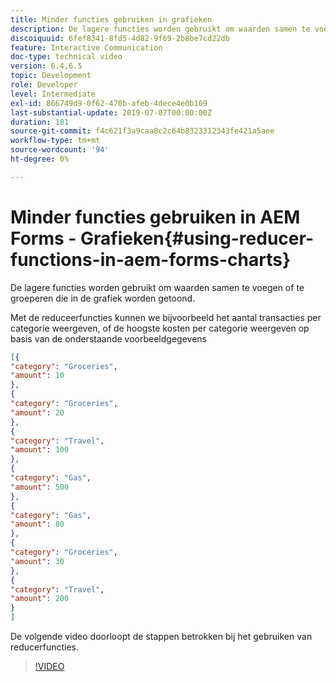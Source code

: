 ```yaml
---
title: Minder functies gebruiken in grafieken
description: De lagere functies worden gebruikt om waarden samen te voegen of te groeperen die in de grafiek worden getoond.De volgende video loopt door de stappen betrokken bij het gebruiken van reducerfuncties.
discoiquuid: 6fef8341-8fd5-4d82-9f69-2b8be7cd22db
feature: Interactive Communication
doc-type: technical video
version: 6.4,6.5
topic: Development
role: Developer
level: Intermediate
exl-id: 866749d9-0f62-470b-afeb-4dece4e0b169
last-substantial-update: 2019-07-07T00:00:00Z
duration: 181
source-git-commit: f4c621f3a9caa8c2c64b8323312343fe421a5aee
workflow-type: tm+mt
source-wordcount: '94'
ht-degree: 0%

---
```


# Minder functies gebruiken in AEM Forms - Grafieken{#using-reducer-functions-in-aem-forms-charts}

De lagere functies worden gebruikt om waarden samen te voegen of te groeperen die in de grafiek worden getoond.


Met de reduceerfuncties kunnen we bijvoorbeeld het aantal transacties per categorie weergeven, of de hoogste kosten per categorie weergeven op basis van de onderstaande voorbeeldgegevens

```json
[{
"category": "Groceries",
"amount": 10
},
{
"category": "Groceries",
"amount": 20
},
{
"category": "Travel",
"amount": 100
},
{
"category": "Gas",
"amount": 500
},
{
"category": "Gas",
"amount": 80
},
{
"category": "Groceries",
"amount": 30
},
{
"category": "Travel",
"amount": 200
}
]
```

De volgende video doorloopt de stappen betrokken bij het gebruiken van reducerfuncties.

>[!VIDEO](https://video.tv.adobe.com/v/21368?quality=12&learn=on)
